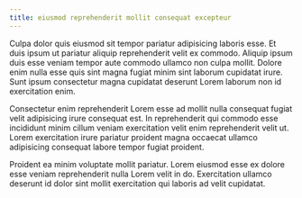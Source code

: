 ```yaml
---
title: eiusmod reprehenderit mollit consequat excepteur
---
```


Culpa dolor quis eiusmod sit tempor pariatur adipisicing laboris esse. Et duis ipsum ut pariatur aliquip reprehenderit velit ex commodo. Aliquip ipsum duis esse veniam tempor aute commodo ullamco non culpa mollit. Dolore enim nulla esse quis sint magna fugiat minim sint laborum cupidatat irure. Sunt ipsum consectetur magna cupidatat deserunt Lorem laborum non id exercitation enim.

Consectetur enim reprehenderit Lorem esse ad mollit nulla consequat fugiat velit adipisicing irure consequat est. In reprehenderit qui commodo esse incididunt minim cillum veniam exercitation velit enim reprehenderit velit ut. Lorem exercitation irure pariatur proident magna occaecat ullamco adipisicing consequat labore tempor fugiat proident.

Proident ea minim voluptate mollit pariatur. Lorem eiusmod esse ex dolore esse veniam reprehenderit nulla Lorem velit in do. Exercitation ullamco deserunt id dolor sint mollit exercitation qui laboris ad velit cupidatat.